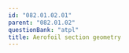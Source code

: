 ```yaml
---
id: "082.01.02.01"
parent: "082.01.02"
questionBank: "atpl"
title: Aerofoil section geometry
---
```

